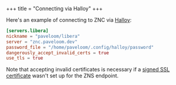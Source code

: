 +++
title = "Connecting via Halloy"
+++

Here's an example of connecting to ZNC via [Halloy](https://halloy.chat):

```toml
[servers.libera]
nickname = "paveloom/libera"
server = "znc.paveloom.dev"
password_file = "/home/paveloom/.config/halloy/password"
dangerously_accept_invalid_certs = true
use_tls = true
```

Note that accepting invalid certificates is necessary if a [signed SSL certificate](https://wiki.znc.in/Signed_SSL_certificate) wasn't set up for the ZNS endpoint.
